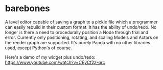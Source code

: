 barebones
=========

A level editor capable of saving a graph to a pickle file which a programmer can easily rebuild in their custom format. It has the ability of undo/redo. No longer is there a need to procedurally position a Node through trial and error. Currently only positioning, rotating, and scaling Models and Actors on the render graph are supported. It's purely Panda with no other libraries used, except Python's of course.

Here's a demo of my widget plus undo/redo:
https://www.youtube.com/watch?v=CEyCf2z-qrc
